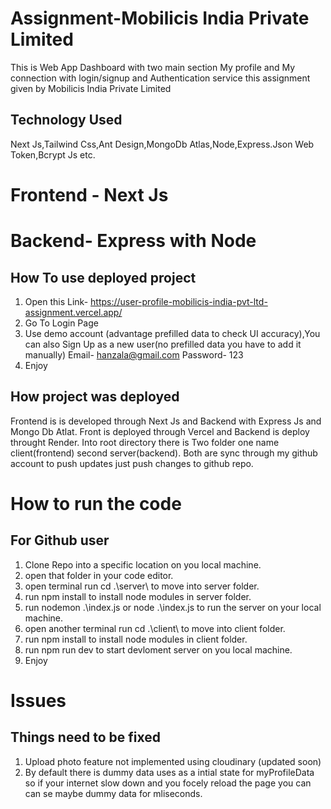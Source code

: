 # Assignment-Mobilicis India Private Limited
This is Web App Dashboard with two main section My profile and My connection with login/signup and Authentication service this assignment given by Mobilicis India Private Limited

## Technology Used
Next Js,Tailwind Css,Ant Design,MongoDb Atlas,Node,Express.Json Web Token,Bcrypt Js etc.

# Frontend - Next Js
# Backend- Express with Node

## How To use deployed project
1. Open this Link- https://user-profile-mobilicis-india-pvt-ltd-assignment.vercel.app/ 
2. Go To Login Page 
3. Use demo account (advantage prefilled data to check UI accuracy),You can also Sign Up as a new user(no prefilled data you have to add it manually)
   Email-  hanzala@gmail.com
   Password- 123
4. Enjoy

## How project was deployed
Frontend is is developed through Next Js and Backend with Express Js and Mongo Db Atlat.
Front is deployed through Vercel and Backend is deploy throught Render.
Into root directory there is Two folder one name client(frontend) second server(backend).
Both are sync through my github account to push updates just push changes to github repo.

# How to run the code
## For Github user
1. Clone Repo into a specific location on you local machine.
2. open that folder in your code editor.
3. open terminal run cd .\server\ to move into server folder.
4. run npm install to install node modules in server folder.
5. run  nodemon .\index.js or node .\index.js to run the server on your local machine.
6. open another terminal run cd .\client\ to move into client folder.
7. run npm install to install node modules in client folder.
8. run npm run dev to start devloment server on you local machine.
9. Enjoy

# Issues
## Things need to be fixed  

1. Upload photo feature not implemented using cloudinary (updated soon)
2. By default there is dummy data uses as a intial state for myProfileData so if your internet slow down and you focely reload the page you can can se maybe dummy data for mliseconds.
